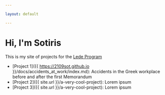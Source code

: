 ```yaml
---

layout: default

---
```


# Hi, I'm Sotiris

This is my site of projects for the [Lede Program](http://ledeprogram.com)

* [Project 1]({{ https://2109sot.github.io }}/docs/accidents_at_work/index.md): Accidents in the Greek workplace before and after the first Memorandum
* [Project 2]({{ site.url }}/a-very-cool-project): Lorem ipsum
* [Project 3]({{ site.url }}/a-very-cool-project): Lorem ipsum
